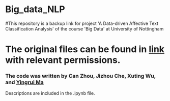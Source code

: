 # Big_data_NLP

#This repository is a backup link for project 'A Data-driven Affective Text Classification Analysis' of the course 'Big Data' at University of Nottingham

# The original files can be found in [link](https://colab.research.google.com/drive/1kOwU6BxIHbRKH6n8yRIM6b4HOey0GvH-) with relevant permissions.

### The code was written by Can Zhou, Jizhou Che, Xuting Wu, and [Yingrui Ma](ryanma0427@gmail.com)

Descriptions are included in the .ipynb file.
